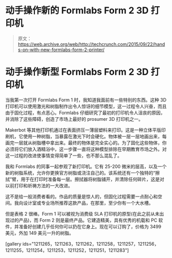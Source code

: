 # 动手操作新的 Formlabs Form 2 3D 打印机

> 原文：<https://web.archive.org/web/http://techcrunch.com/2015/09/22/hands-on-with-new-formlabs-form-2-printer/>

# 动手操作新型 Formlabs Form 2 3D 打印机

当我第一次打开 Formlabs Form 1 时，我知道我面前有一些特别的东西。这种 3D 打印机可以使用激光和树脂制作出令人惊讶的细节模型，这一过程令人兴奋，而且由于固化过程，有点恶心。Formlabs 仔细研究了最初的打印机令人沮丧的原因，并消除了这些障碍，创造了市场上最好的 prosumer 3D 打印机之一。

Makerbot 等其他打印机通过在表面挤压一薄层塑料来打印。这是一种立体平版印刷机，它使用一种树脂，当暴露在激光下时会硬化。物体被一层一层地画出来，每画完一层就从树脂槽中拿出来。最终的物体是完全实心的。为了固化这些物体，你必须将它们放入酒精浴中，这一步骤一直将这种模型排除在早期教育市场之外。对这一过程的改进使事情变得简单了一些，也不那么混乱了。

我和 Formlabs 的同事一起参观了新打印机。它有 25-200 微米的层高，以及一个新的树脂系统，允许你更换官方树脂或浇注自己的。该系统还有一个独特的“擦拭”臂，用于在打印时准备每一层。擦拭器将树脂铺开，并清除任何碎片，这是对以前打印和祈祷方法的一大改进。

这不是给一般消费者看的。作品的质量是惊人的，但固化过程需要一点耐心和空间。我向设计室或专业场所推荐这款产品，在那里，至少你有一个大水槽。

但是表格 2 很棒。Form 1 可以被视为消费级 SLA 打印机的原型(在此之前从未出现过的产品)，而 Form 2 则是最终产品。它建造精美，具有优秀的机载和 PC 软件，并准备好创建几乎任何你可以扔在它身上。现在可以订购了，价格为 3499 美元，外加 149 美元一升的树脂。

[gallery ids="1211265，1211263，1211262，1211258，1211257，1211256，1211255，1211254，1211253，1211252，1211251，1211283"]
